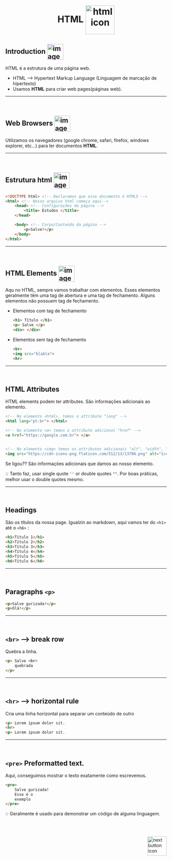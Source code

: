 <h1 align="center">
    HTML
    <img src="https://cdn-icons-png.flaticon.com/512/9307/9307627.png" alt="html icon" width="90px" align="center" >
</h1>

## Introduction <img src="https://cdn-icons-png.flaticon.com/512/1436/1436664.png" alt="imagem" width="50px" align="center">
HTML é a estrutura de uma página web.

- HTML -->  Hypertext Markup Language (Linguagem de marcação de hipertexto)
- Usamos **HTML** para criar web pages(páginas web).

<hr>
<br>



## Web Browsers <img src="https://cdn-icons-png.flaticon.com/512/3542/3542869.png" alt="imagem" width="50px" align="center">
Utilizamos os navegadores (google chrome, safari, firefox, windows explorer, etc...) para ler documentos **HTML**.


<hr>
<br>

## Estrutura html <img src="https://cdn-icons-png.flaticon.com/512/9252/9252703.png" alt="imagem" width="50px" align="center">
```html
<!DOCTYPE html> <!-- Declaramos que esse documento é HTML5 -->
<html> <!-- Nosso arquivo html começa aqui-->
    <head> <!-- Configurações da página -->
        <title> Estudos </title>
    </head>

    <body> <!-- Corpo/Conteúdo da página -->
        <p>Salve!</p>
    </body>
</html>
```

<hr>
<br>

## HTML Elements <img src="https://cdn-icons-png.flaticon.com/512/1049/1049443.png" alt="imagem" width="50px" align="center">
Aqu no HTML, sempre vamos trabalhar com elementos. Esses elementos geralmente têm uma tag de abertura e uma tag de fechamento. Alguns elementos não possuem tag de fechamento.

- Elementos com tag de fechamento
    ```html
    <h1> Título </h1>
    <p> Salve </p>
    <div> </div>
    ```

- Elementos sem tag de fechamento
    ```html
    <br>
    <img src="blabla">
    <hr>
    ```

<hr>
<br>

## HTML Attributes
HTML elements podem ter attributes. São informações adicionais ao elemento.

```html
<!-- No elemento <html>, temos o attribute "lang" -->
<html lang="pt-br"> </html>

<!-- No elemento <a> temos o attribute adicional "href" -->
<a href="https://google.com.br"> </a>


<!-- No elemento <img> temos os attributes adicionais "alt", "width", "height", etc...-->
<img src="https://cdn-icons-png.flaticon.com/512/13/13706.png" alt="ícone bolado" width="20px" height="30px">
```

Se ligou?? São informações adicionais que damos ao nosso elemento.

:bulb: Tanto faz, usar single quote `''` or double quotes `""`. Por boas práticas, melhor usar o double quotes mesmo.
<hr>
<br>

## Headings
São os títulos da nossa page. Igualzin ao markdown, aqui vamos ter do `<h1>` até o `<h6>` :

```html
<h1>Título 1</h1>
<h2>Título 2</h2>
<h3>Título 3</h3>
<h4>Título 4</h4>
<h5>Título 5</h5>
<h6>Título 6</h6>
```
<hr>
<br>

## Paragraphs `<p>`
```html
<p>Salve gurizada!</p>
<p>Olá!</p>
```

<hr>
<br>

## `<br>` --> break row
Quebra a linha.

```html
<p> Salve <br>
    quebrada
</p>
```

<hr>
<br>

## `<hr>` --> horizontal rule
Cria uma linha horizontal para separar um conteúdo de outro
```html
<p> Lorem ipsum dolor sit.
<hr>
<p> Lorem ipsum dolor sit.
```

<hr>
<br>

## `<pre>` Preformatted text.

Aqui, conseguimos mostrar o texto exatamente como escrevemos.
```html
<pre>
    Salve gurizada!
    Esse é o
    exemplo
</pre>
```

:bulb: Geralmente é usado para demonstrar um código de alguma linguagem.

<br>
<br>

<!-- Next page button-->
<a href="https://github.com/lGabrielDev/01.html_css/blob/main/1.HTML/1.formatacao_de_texto/1.formatacao_de_texto.md">
    
</a>

[<img src="https://cdn-icons-png.flaticon.com/512/5553/5553581.png" alt="next button icon" width="60px" align="right">](../1.formatacao_de_texto/1.formatacao_de_texto.md)